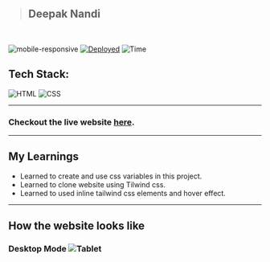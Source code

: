 > ## Deepak Nandi

<br/>

![mobile-responsive](https://img.shields.io/badge/Mobile%20Responsive-Yes-red)
[![Deployed](https://img.shields.io/badge/Deployed-Yes-green)](#)
![Time](https://img.shields.io/badge/Time%20Taken-10hrs-green)

## Tech Stack:

![HTML](https://img.shields.io/badge/html-3670A0?style=for-the-badge&logo=html5&logoColor=white)
![CSS](https://img.shields.io/badge/CSS-%234ea94b.svg?style=for-the-badge&logo=css3&logoColor=white)

---

### Checkout the live website [here](https://tailwindcss3-paytm-clone.netlify.app/).

---

## My Learnings
-  Learned to create and use css variables in this project.
-  Learned to clone website using Tilwind css.
-  Learned to used inline tailwind css elements and hover effect.


---

## How the website looks like

### Desktop Mode ![Tablet](./Shopify.png)

